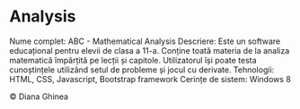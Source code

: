 Analysis
========

Nume complet: ABC - Mathematical Analysis
Descriere: Este un software educațional pentru elevii de clasa a 11-a. Conține toată materia de la analiza matematică împărțită pe lecții și capitole. Utilizatorul își poate testa cunoștințele utilizând setul de probleme și jocul cu derivate.
Tehnologii: HTML, CSS, Javascript, Bootstrap framework
Cerințe de sistem: Windows 8

© Diana Ghinea
